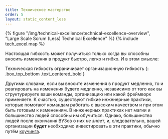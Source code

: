 ```yaml
---
title: Техническое мастерство
order: 5
layout: static_content_less
---
```


<div>
  {% figure "/img/technical-excellence/technical-excellence-overview", "Large Scale Scrum (Less) Technical Excellence" %}
  {% include tech_excel.map %}
</div>

Настоящая гибкость может получиться только когда вы способны вносить изменения в продукт быстро, легко и гибко. И в этом смысле:

Техническая гибкость ограничивает организационную гибкость
{: .box_top_bottom .text_centered_bold }

Другими словами, если вы вносите изменения в продукт медленно, то и реагировать на изменения будете медленно, независимо от того как вы структурируете ваши команды, организацию или какой фреймворк применяете.
К счастью, существуют гибкие инженерные практики, которые помогают командам работать с высоким качеством и при этом быть готовым к изменениям. В инженерных практиках нет магии и большинство людей способны им обучиться. Однако, большинство людей после окончания ВУЗов о них *не знает*, и, следовательно, вашей организации **будет** необходимо инвестировать в эти практики, обычно путём [коучинга](../adoption/coaching.html). 
